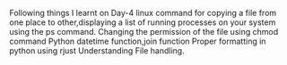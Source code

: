 Following things I learnt on Day-4
linux command for copying a file from one place to other,displaying a list of running processes on your system using the ps command.
Changing the permission of the file using chmod command
Python datetime function,join function
Proper formatting in python using rjust
Understanding File handling.
